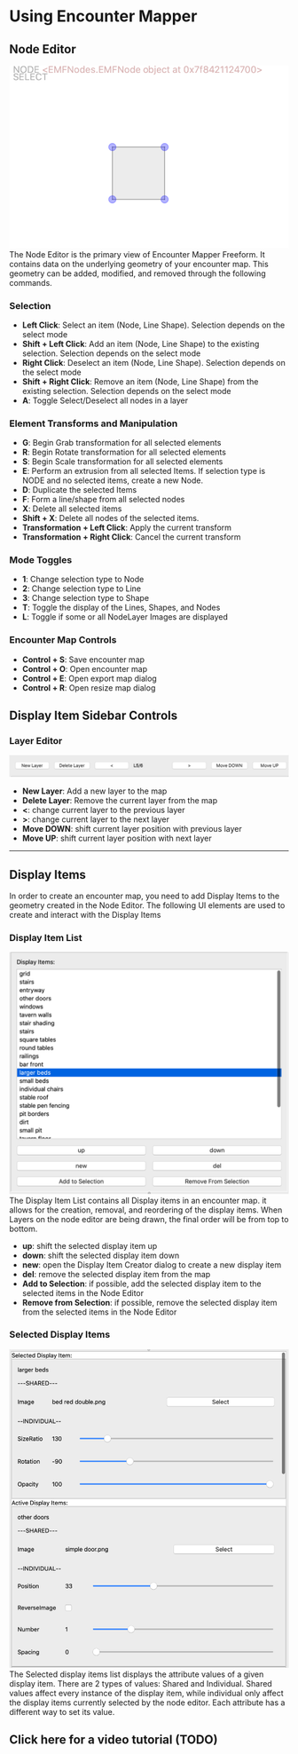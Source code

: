 # **Using Encounter Mapper**

## Node Editor
![A seaside inn setting, recreated in ](res/manual_nodeeditor.png)
The Node Editor is the primary view of Encounter Mapper Freeform. It contains data on the underlying geometry of your encounter map. This geometry can be added, modified, and removed through the following commands.
### Selection
+ **Left Click**: Select an item (Node, Line Shape). Selection depends on the select mode
+ **Shift + Left Click**: Add an item (Node, Line Shape) to the existing selection. Selection depends on the select mode
+ **Right Click**: Deselect an item (Node, Line Shape). Selection depends on the select mode
+ **Shift + Right Click**: Remove an item (Node, Line Shape) from the existing selection. Selection depends on the select mode
+ **A**: Toggle Select/Deselect all nodes in a layer

### Element Transforms and Manipulation
+ **G**: Begin Grab transformation for all selected elements
+ **R**: Begin Rotate transformation for all selected elements
+ **S**: Begin Scale transformation for all selected elements
+ **E**: Perform an extrusion from all selected Items. If selection type is NODE and no selected items, create a new Node.
+ **D**: Duplicate the selected Items
+ **F**: Form a line/shape from all selected nodes
+ **X**: Delete all selected items
+ **Shift + X**: Delete all nodes of the selected items.
+ **Transformation + Left Click**: Apply the current transform
+ **Transformation + Right Click**: Cancel the current transform

### Mode Toggles
+ **1**: Change selection type to Node
+ **2**: Change selection type to Line
+ **3**: Change selection type to Shape
+ **T**: Toggle the display of the Lines, Shapes, and Nodes
+ **L**: Toggle if some or all NodeLayer Images are displayed

### Encounter Map Controls
+ **Control + S**: Save encounter map
+ **Control + O**: Open encounter map
+ **Control + E**: Open export map dialog
+ **Control + R**: Open resize map dialog

## Display Item Sidebar Controls

### Layer Editor
![A seaside inn setting, recreated in ](res/manual_layereditor.png)

+ **New Layer**: Add a new layer to the map
+ **Delete Layer**: Remove the current layer from the map
+ **<**: change current layer to the previous layer
+ **>**: change current layer to the next layer
+ **Move DOWN**: shift current layer position with previous layer
+ **Move UP**: shift current layer position with next layer

---
## Display Items
In order to create an encounter map, you need to add Display Items to the geometry created in the Node Editor. The following UI elements are used to create and interact with the Display Items

### Display Item List
![A seaside inn setting, recreated in ](res/manual_displayitemlist.png)
The Display Item List contains all Display items in an encounter map. it allows for the creation, removal, and reordering of the display items. When Layers on the node editor are being drawn, the final order will be from top to bottom.
+ **up**: shift the selected display item up
+ **down**: shift the selected display item down
+ **new**: open the Display Item Creator dialog to create a new display item
+ **del**: remove the selected display item from the map
+ **Add to Selection**: if possible, add the selected display item to the selected items in the Node Editor
+ **Remove from Selection**: if possible, remove the selected display item from the selected items in the Node Editor

### Selected Display Items
![A seaside inn setting, recreated in ](res/manual_selecteddis.png)
The Selected display items list displays the attribute values of a given display item. There are 2 types of values: Shared and Individual. Shared values affect every instance of the display item, while individual only affect the display items currently selected by the node editor. Each attribute has a different way to set its value.


## Click here for a video tutorial (TODO)
